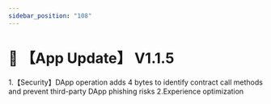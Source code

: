 ```yaml
---
sidebar_position: "108"
---
```

# 🔄 【App Update】 V1.1.5
1.【Security】DApp operation adds 4 bytes to identify contract call methods and prevent third-party DApp phishing risks
2.Experience optimization